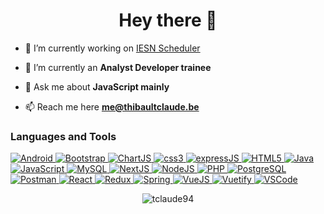<h1 align="center">Hey there 👋</h1>

- 🔭 I’m currently working on [IESN Scheduler](https://github.com/IESN-IG/IESN-Scheduler/)

- 🌱 I’m currently an **Analyst Developer trainee**

- 💬 Ask me about **JavaScript mainly**

- 📫 Reach me here **me@thibaultclaude.be**


<h3 align="left">Languages and Tools</h3>
<p align="left"> 
    <a href="https://developer.android.com" target="_blank">    
        <img src="https://flat.badgen.net/badge/icon/Android?label&icon=https://raw.githubusercontent.com/devicons/devicon/9c6bfdb9783cdfe1018666ed76adcfd3eab6fad6/icons/android/android-plain.svg" alt="Android"/> 
    </a> 
    <a href="https://getbootstrap.com" target="_blank"> 
        <img src="https://flat.badgen.net/badge/icon/Bootstrap?label&icon=https://upload.wikimedia.org/wikipedia/commons/b/b2/Bootstrap_logo.svg" alt="Bootstrap"/> 
    </a> 
    <a href="https://www.chartjs.org" target="_blank"> 
        <img src="https://flat.badgen.net/badge/icon/ChartJS?label&icon=https://www.chartjs.org/media/logo.svg" alt="ChartJS"/> 
    </a> 
    <a href="https://developer.mozilla.org/en-US/docs/Web/CSS" target="_blank"> 
        <img src="https://flat.badgen.net/badge/icon/CSS3?label&icon=https://raw.githubusercontent.com/devicons/devicon/9c6bfdb9783cdfe1018666ed76adcfd3eab6fad6/icons/css3/css3-plain.svg" alt="css3"/> 
    </a> 
    <a href="https://expressjs.com" target="_blank"> 
        <img src="https://flat.badgen.net/badge/icon/expressJS?label&icon=https://raw.githubusercontent.com/devicons/devicon/master/icons/express/express-original-wordmark.svg" alt="expressJS"/> 
    </a> 
    <a href="https://developer.mozilla.org/en-US/docs/Web/HTML" target="_blank"> 
        <img src="https://flat.badgen.net/badge/icon/HTML5?label&icon=https://raw.githubusercontent.com/devicons/devicon/9c6bfdb9783cdfe1018666ed76adcfd3eab6fad6/icons/html5/html5-plain.svg" alt="HTML5"/> 
    </a> 
    <a href="https://www.java.com" target="_blank"> 
        <img src="https://flat.badgen.net/badge/icon/Java?label&icon=https://raw.githubusercontent.com/devicons/devicon/9c6bfdb9783cdfe1018666ed76adcfd3eab6fad6/icons/java/java-original.svg" alt="Java"/> 
    </a> 
    <a href="https://developer.mozilla.org/en-US/docs/Web/JavaScript" target="_blank"> 
        <img src="https://flat.badgen.net/badge/icon/JavaScript?label&icon=https://raw.githubusercontent.com/devicons/devicon/9c6bfdb9783cdfe1018666ed76adcfd3eab6fad6/icons/javascript/javascript-plain.svg" alt="JavaScript"/> 
    </a> 
    <a href="https://www.mysql.com/" target="_blank"> 
        <img src="https://flat.badgen.net/badge/icon/MySQL?label&icon=https://raw.githubusercontent.com/devicons/devicon/9c6bfdb9783cdfe1018666ed76adcfd3eab6fad6/icons/mysql/mysql-plain.svg" alt="MySQL"/> 
    </a> 
    <a href="https://nextjs.org/" target="_blank"> 
        <img src="https://flat.badgen.net/badge/icon/NextJS?label&icon=https://cdn.worldvectorlogo.com/logos/nextjs-3.svg" alt="NextJS"/> 
    </a> 
    <a href="https://nodejs.org" target="_blank"> 
        <img src="https://flat.badgen.net/badge/icon/NodeJS?label&icon=https://raw.githubusercontent.com/devicons/devicon/9c6bfdb9783cdfe1018666ed76adcfd3eab6fad6/icons/nodejs/nodejs-original.svg" alt="NodeJS"/> 
    </a> 
    <a href="https://www.php.net" target="_blank"> 
        <img src="https://flat.badgen.net/badge/icon/PHP?label&icon=https://raw.githubusercontent.com/devicons/devicon/9c6bfdb9783cdfe1018666ed76adcfd3eab6fad6/icons/php/php-plain.svg" alt="PHP"/> 
    </a> 
    <a href="https://www.postgresql.org" target="_blank"> 
        <img src="https://flat.badgen.net/badge/icon/PostgreSQL?label&icon=https://raw.githubusercontent.com/devicons/devicon/9c6bfdb9783cdfe1018666ed76adcfd3eab6fad6/icons/postgresql/postgresql-plain.svg" alt="PostgreSQL"/> 
    </a> 
    <a href="https://postman.com" target="_blank"> 
        <img src="https://flat.badgen.net/badge/icon/Postman?label&icon=https://www.vectorlogo.zone/logos/getpostman/getpostman-icon.svg" alt="Postman"/> 
    </a> 
    <a href="https://reactjs.org/" target="_blank"> 
        <img src="https://flat.badgen.net/badge/icon/ReactJS?label&icon=https://raw.githubusercontent.com/devicons/devicon/9c6bfdb9783cdfe1018666ed76adcfd3eab6fad6/icons/react/react-original.svg" alt="React"/> 
    </a> <a href="https://redux.js.org" target="_blank"> 
        <img src="https://flat.badgen.net/badge/icon/Redux?label&icon=https://raw.githubusercontent.com/devicons/devicon/9c6bfdb9783cdfe1018666ed76adcfd3eab6fad6/icons/redux/redux-original.svg" alt="Redux"/> 
    </a> 
    <a href="https://spring.io/" target="_blank"> 
        <img src="https://flat.badgen.net/badge/icon/Spring?label&icon=https://www.vectorlogo.zone/logos/springio/springio-icon.svg" alt="Spring"/> 
    </a> 
    <a href="https://vuejs.org/" target="_blank"> 
        <img src="https://flat.badgen.net/badge/icon/VueJS?label&icon=https://raw.githubusercontent.com/devicons/devicon/9c6bfdb9783cdfe1018666ed76adcfd3eab6fad6/icons/vuejs/vuejs-original.svg" alt="VueJS"/> 
    </a> 
    <a href="https://vuetifyjs.com/en/" target="_blank"> 
        <img src="https://flat.badgen.net/badge/icon/Vuetify?label&icon=https://bestofjs.org/logos/vuetify.svg" alt="Vuetify"/> 
    </a> 
    <a href="https://code.visualstudio.com/" target="_blank"> 
        <img src="https://flat.badgen.net/badge/icon/VSCode?label&icon=https://upload.wikimedia.org/wikipedia/commons/9/9a/Visual_Studio_Code_1.35_icon.svg" alt="VSCode"/> 
    </a> 
</p>

<p align="center">
    <img align="center" src="https://github-readme-stats.vercel.app/api/top-langs?username=tclaude94&show_icons=true&theme=dark&locale=en&layout=compact" alt="tclaude94" />
</p>

